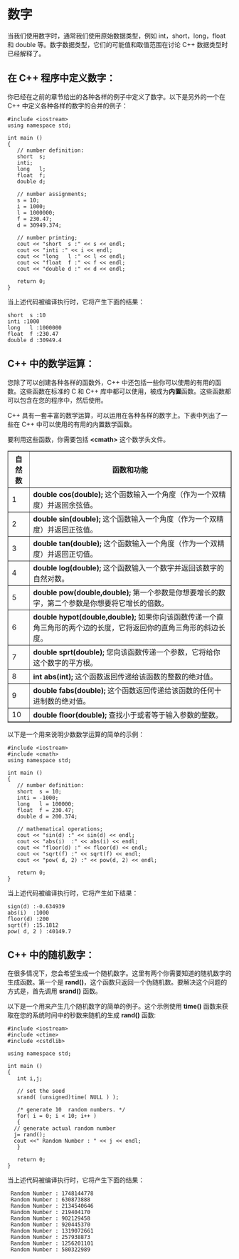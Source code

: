 # 数字

当我们使用数字时，通常我们使用原始数据类型，例如 int，short，long，float 和 double 等。数字数据类型，它们的可能值和取值范围在讨论 C++ 数据类型时已经解释了。  

## 在 C++ 程序中定义数字：

你已经在之前的章节给出的各种各样的例子中定义了数字。以下是另外的一个在 C++ 中定义各种各样的数字的合并的例子：  

    #include <iostream>
    using namespace std;
     
    int main ()
    {
       // number definition:
       short  s;
       inti;
       long   l;
       float  f;
       double d;
       
       // number assignments;
       s = 10;  
       i = 1000;
       l = 1000000; 
       f = 230.47;  
       d = 30949.374;
       
       // number printing;
       cout << "short  s :" << s << endl;
       cout << "inti :" << i << endl;
       cout << "long   l :" << l << endl;
       cout << "float  f :" << f << endl;
       cout << "double d :" << d << endl;
     
       return 0;
    }
    

当上述代码被编译执行时，它将产生下面的结果：  

    short  s :10
    inti :1000
    long   l :1000000
    float  f :230.47
    double d :30949.4


## C++ 中的数学运算：

您除了可以创建各种各样的函数外，C++ 中还包括一些你可以使用的有用的函数。这些函数在标准的 C 和 C++ 库中都可以使用，被成为**内置**函数。这些函数都可以包含在您的程序中，然后使用。 

C++ 具有一套丰富的数学运算，可以运用在各种各样的数字上。下表中列出了一些在 C++ 中可以使用的有用的内置数学函数。  

要利用这些函数，你需要包括 **<****cmath****>** 这个数学头文件。
<table border="1">
<tr>
<th>自然数</th>
<th>函数和功能</th>
</tr>
<tr>
<td>1</td>
<td><strong>double cos(double);</strong>  
这个函数输入一个角度（作为一个双精度）并返回余弦值。</td>
</tr>
<tr>
<td>2</td>
<td><strong>double sin(double);</strong>
这个函数输入一个角度（作为一个双精度）并返回正弦值。</td>
</tr>
<tr>
<td>3</td>
<td><strong>double tan(double);</strong>  
这个函数输入一个角度（作为一个双精度）并返回正切值。</td>
</tr>
<tr>
<td>4</td>
<td><strong>double log(double);</strong>  
这个函数输入一个数字并返回该数字的自然对数。</td>
</tr>
<tr>
<td>5</td>
<td><strong>double pow(double,double);</strong>  
第一个参数是你想要增长的数字，第二个参数是你想要将它增长的倍数。</td>
</tr>
<tr>
<td>6</td>
<td><strong>double hypot(double,double);</strong> 
如果你向该函数传递一个直角三角形的两个边的长度，它将返回你的直角三角形的斜边长度。</td>
</tr>
<tr>
<td>7</td>
<td><strong>double sprt(double);</strong>  
您向该函数传递一个参数，它将给你这个数字的平方根。</td>
</tr>
<tr>
<td>8</td>
<td><strong>int abs(int);</strong>  
这个函数返回传递给该函数的整数的绝对值。</td>
</tr>
<tr>
<td>9</td>
<td><strong>double fabs(double);</strong>  
这个函数返回传递给该函数的任何十进制数的绝对值。</td>
</tr>
<tr>
<td>10</td>
<td><strong>double floor(double);</strong> 
查找小于或者等于输入参数的整数。</td>
</tr>
</table>

以下是一个用来说明少数数学运算的简单的示例：  
    
    #include <iostream>
    #include <cmath>
    using namespace std;
     
    int main ()
    {
       // number definition:
       short  s = 10;
       inti = -1000;
       long   l = 100000;
       float  f = 230.47;
       double d = 200.374;
    
       // mathematical operations;
       cout << "sin(d) :" << sin(d) << endl;
       cout << "abs(i)  :" << abs(i) << endl;
       cout << "floor(d) :" << floor(d) << endl;
       cout << "sqrt(f) :" << sqrt(f) << endl;
       cout << "pow( d, 2) :" << pow(d, 2) << endl;
     
       return 0;
    }
   
 
当上述代码被编译执行时，它将产生如下结果：  

    sign(d) :-0.634939
    abs(i)  :1000
    floor(d) :200
    sqrt(f) :15.1812
    pow( d, 2 ) :40149.7

## C++ 中的随机数字：

在很多情况下，您会希望生成一个随机数字。这里有两个你需要知道的随机数字的生成函数。第一个是 **rand()**，这个函数只返回一个伪随机数。要解决这个问题的方式是，首先调用  **srand()** 函数。  

以下是一个用来产生几个随机数字的简单的例子。这个示例使用 **time()** 函数来获取在您的系统时间中的秒数来随机的生成 **rand()** 函数:
  
    #include <iostream>
    #include <ctime>
    #include <cstdlib>
    
    using namespace std;
     
    int main ()
    {
       int i,j;
     
       // set the seed
       srand( (unsigned)time( NULL ) );
    
       /* generate 10  random numbers. */
       for( i = 0; i < 10; i++ )
       {
      // generate actual random number
      j= rand();
      cout <<" Random Number : " << j << endl;
       }
    
       return 0;
    }

当上述代码被编译执行时，它将产生下面的结果：  

     Random Number : 1748144778
     Random Number : 630873888
     Random Number : 2134540646
     Random Number : 219404170
     Random Number : 902129458
     Random Number : 920445370
     Random Number : 1319072661
     Random Number : 257938873
     Random Number : 1256201101
     Random Number : 580322989

























